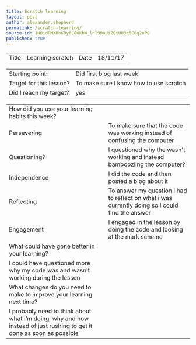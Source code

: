 ```yaml
---
title: Scratch learning
layout: post
author: alexander.shepherd
permalink: /scratch-learning/
source-id: 1NBidRMXDbK9y6E8OKbW_lnl9DaUiZQtUU3q5E6q2nPQ
published: true
---
```

<table>
  <tr>
    <td>Title</td>
    <td>Learning scratch</td>
    <td>Date</td>
    <td>18/11/17</td>
  </tr>
</table>


<table>
  <tr>
    <td>Starting point:</td>
    <td>Did first blog last week</td>
  </tr>
  <tr>
    <td>Target for this lesson?</td>
    <td>To make sure I know how to use scratch</td>
  </tr>
  <tr>
    <td>Did I reach my target? </td>
    <td>yes</td>
  </tr>
</table>


<table>
  <tr>
    <td>How did you use your learning habits this week?</td>
    <td></td>
  </tr>
  <tr>
    <td>Persevering</td>
    <td>To make sure that the code was working instead of confusing the computer</td>
  </tr>
  <tr>
    <td>Questioning?</td>
    <td>I questioned why the wasn't working and instead bamboozling the computer?</td>
  </tr>
  <tr>
    <td>Independence</td>
    <td>I did the code and then posted a blog about it  </td>
  </tr>
  <tr>
    <td>Reflecting</td>
    <td>To answer my question I had to reflect on what i was currently doing so I could find the answer </td>
  </tr>
  <tr>
    <td>Engagement</td>
    <td>I engaged in the lesson by doing the code and looking at the mark scheme</td>
  </tr>
  <tr>
    <td>What could have gone better in your learning?</td>
    <td></td>
  </tr>
  <tr>
    <td>I could have questioned more why my code was and wasn’t working during the lesson </td>
    <td></td>
  </tr>
  <tr>
    <td>What changes do you need to make to improve your learning next time?</td>
    <td></td>
  </tr>
  <tr>
    <td>I probably need to think about what I’m doing, why and how instead of just rushing to get it done as soon as possible</td>
    <td></td>
  </tr>
</table>


